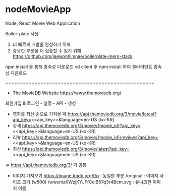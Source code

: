 # nodeMovieApp
Node, React Movie Web Application

Boiler-plate 사용
1. 더 빠르게 개발을 완성하기 위해
2. 중요한 부분을 더 집중할 수 있기 위해
https://github.com/jaewonhimnae/boilerplate-mern-stack


npm install 을 통해 종속성 다운로드
cd client 후 npm install 하여 클라이언트 종속성 다운로드

===================================================
- The MovieDB Website
https://www.themoviedb.org/

회원가입 & 로그인 - 설정 - API - 생성


- 영화를 최신 순으로 가져올 때
https://api.themoviedb.org/3/movie/latest?api_key=<<api_key>>&language=en-US (ko-KR)
- 상세
https://api.themoviedb.org/3/movie/{movie_id}?api_key=<<api_key>>&language=en-US (ko-KR)
- 리뷰
https://api.themoviedb.org/3/movie/{movie_id}/reviews?api_key=<<api_key>>&language=en-US (ko-KR)
- 최신
https://api.themoviedb.org/3/movie/latest?api_key=<<api_key>>&language=en-US (ko-KR)

=> https://api.themoviedb.org/3/ 가 공통


- 이미지 가져오기
https://image.tmdb.org/t/p : 동일한 부분
/original : 이미지 사이즈 크기 (w500)
/wwemzKWzjKYJFfCeiB57q3r4Bcm.svg : 유니크한 이미지 이름
